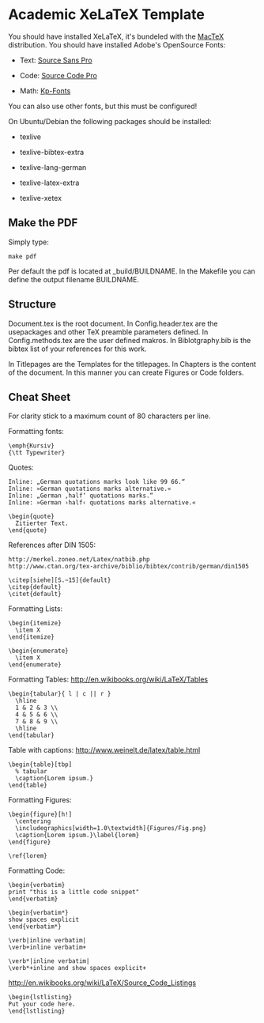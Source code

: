 Academic XeLaTeX Template
=========================

You should have installed XeLaTeX, it's bundeled with the
[MacTeX](http://tug.org/mactex/) distribution.
You should have installed Adobe's OpenSource Fonts:

  * Text: [Source Sans Pro](http://sourceforge.net/projects/sourcesans.adobe/files/)

  * Code: [Source Code Pro](http://sourceforge.net/projects/sourcecodepro.adobe/files/)

  * Math: [Kp-Fonts](http://ctan.math.utah.edu/ctan/tex-archive/fonts/kpfonts/doc/kpfonts.pdf)

You can also use other fonts, but this must be configured!

On Ubuntu/Debian the following packages should be installed:

  * texlive

  * texlive-bibtex-extra

  * texlive-lang-german

  * texlive-latex-extra

  * texlive-xetex

Make the PDF
------------

Simply type:

    make pdf

Per default the pdf is located at _build/BUILDNAME.
In the Makefile you can define the output filename BUILDNAME.

Structure
---------

Document.tex is the root document.
In Config.header.tex are the usepackages and other TeX preamble parameters defined.
In Config.methods.tex are the user defined makros.
In Biblotgraphy.bib is the bibtex list of your references for this work.

In Titlepages are the Templates for the titlepages.
In Chapters is the content of the document.
In this manner you can create Figures or Code folders.

Cheat Sheet
-----------

For clarity stick to a maximum count of 80 characters per line.

Formatting fonts:

    \emph{Kursiv}
    {\tt Typewriter}

Quotes:

    Inline: „German quotations marks look like 99 66.“
    Inline: »German quotations marks alternative.«
    Inline: „German ‚half‘ quotations marks.“
    Inline: »German ›half‹ quotations marks alternative.«

    \begin{quote}
      Zitierter Text.
    \end{quote}

References after DIN 1505:

    http://merkel.zoneo.net/Latex/natbib.php
    http://www.ctan.org/tex-archive/biblio/bibtex/contrib/german/din1505

    \citep[siehe][S.~15]{default}
    \citep{default}
    \citet{default}

Formatting Lists:

    \begin{itemize}
      \item X
    \end{itemize}

    \begin{enumerate}
      \item X
    \end{enumerate}

Formatting Tables: http://en.wikibooks.org/wiki/LaTeX/Tables

    \begin{tabular}{ l | c || r }
      \hline                        
      1 & 2 & 3 \\
      4 & 5 & 6 \\
      7 & 8 & 9 \\
      \hline  
    \end{tabular}

Table with captions: http://www.weinelt.de/latex/table.html

    \begin{table}[tbp]
      % tabular
      \caption{Lorem ipsum.}
    \end{table}


Formatting Figures:

    \begin{figure}[h!]
      \centering
      \includegraphics[width=1.0\textwidth]{Figures/Fig.png}
      \caption{Lorem ipsum.}\label{lorem}
    \end{figure}

    \ref{lorem}

Formatting Code:

    \begin{verbatim}
    print "this is a little code snippet"
    \end{verbatim}

    \begin{verbatim*}
    show spaces explicit
    \end{verbatim*}

    \verb|inline verbatim|
    \verb+inline verbatim+

    \verb*|inline verbatim|
    \verb*+inline and show spaces explicit+

http://en.wikibooks.org/wiki/LaTeX/Source_Code_Listings

    \begin{lstlisting}
    Put your code here.
    \end{lstlisting}

